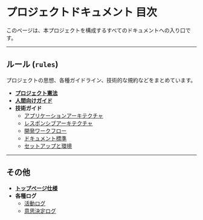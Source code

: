 # プロジェクトドキュメント 目次

このページは、本プロジェクトを構成するすべてのドキュメントへの入り口です。

---

## ルール (`rules`)

プロジェクトの思想、各種ガイドライン、技術的な規約などをまとめています。

-   **[プロジェクト憲法](./rules/project-manifest.md)**
-   **[人間向けガイド](./rules/human-developer-guide.md)**
-   **技術ガイド**
    -   [アプリケーションアーキテクチャ](./rules/technical-guide-application-architecture.md)
    -   [レスポンシブアーキテクチャ](./rules/technical-guide-responsive-architecture.md)
    -   [開発ワークフロー](./rules/technical-guide-development-workflow.md)
    -   [ドキュメント標準](./rules/technical-guide-documentation-standards.md)
    -   [セットアップと環境](./rules/technical-guide-setup-and-environment.md)

---

## その他

-   **[トップページ仕様](./spec-top-page.md)**
-   **各種ログ**
    -   [活動ログ](./logs/activities/)
    -   [意思決定ログ](./logs/decisions/)
